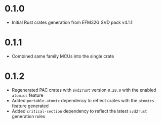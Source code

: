 # 0.1.0

- Initial Rust crates generation from EFM32G SVD pack v4.1.1

# 0.1.1

- Combined same family MCUs into the single crate

# 0.1.2

- Regenerated PAC crates with `svd2rust` version `0.28.0` with the enabled `atomics` feature
- Added `portable-atomic` dependency to reflect crates with the `atomics` feature generated
- Added `critical-section` dependency to reflect the latest `svd2rust` generation rules

